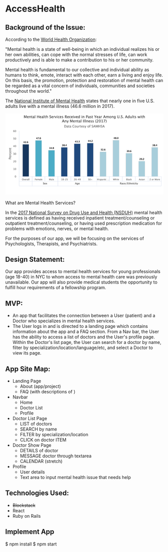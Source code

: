 # AccessHealth

## Background of the Issue:
According to the [World Health Organization](https://www.who.int/en/news-room/fact-sheets/detail/mental-health-strengthening-our-response
):

"Mental health is a state of well-being in which an individual realizes his or her own abilities, can cope with the normal stresses of life, can work productively and is able to make a contribution to his or her community.

Mental health is fundamental to our collective and individual ability as humans to think, emote, interact with each other, earn a living and enjoy life. On this basis, the promotion, protection and restoration of mental health can be regarded as a vital concern of individuals, communities and societies throughout the world."

The [National Institute of Mental Health](https://www.nimh.nih.gov/health/statistics/mental-illness.shtml#part_154787) states that nearly one in five U.S. adults live with a mental illness (46.6 million in 2017).

![Graph](src/images/mental-health-svcs-adults.png)

What are Mental Health Services?

In the [2017 National Survey on Drug Use and Health (NSDUH)](https://www.samhsa.gov/data/sites/default/files/cbhsq-reports/NSDUHDetailedTabs2017/NSDUHDetailedTabs2017.htm#tab8-33A) mental health services is defined as having received inpatient treatment/counseling or outpatient treatment/counseling, or having used prescription medication for problems with emotions, nerves, or mental health.

For the purposes of our app, we will be focusing on the services of Psychologists, Therapists, and Psychiatrists. 

## Design Statement:
Our app provides access to mental health services for young professionals (age 18-40) in NYC to whom access to mental health care was previously unavailable.
Our app will also provide medical students the opportunity to fulfill hour requirements of a fellowship program.

## MVP:
- An app that facilitates the connection between a User (patient) and a Doctor who specializes in mental health services.
- The User logs in and is directed to a landing page which contains information about the app and a FAQ section. From a Nav bar, the User has the ability to access a list of doctors and the User's profile page. Within the Doctor's list page, the User can search for a doctor by name, filter by specialization/location/language/etc, and select a Doctor to view its page.

## App Site Map:
- Landing Page
	- About (app/project)
	- FAQ (with descriptions of )
- Navbar
	- Home
	- Doctor List
	- Profile
- Doctor List Page
	- LIST of doctors
	- SEARCH by name
	- FILTER by specialization/location
	- CLICK on doctor ITEM
- Doctor Show Page
	- DETAILS of doctor
	- MESSAGE doctor through textarea
	- CALENDAR (stretch)
- Profile
	- User details
	- Text area to input mental health issue that needs help

## Technologies Used:
- ~~Blockstack~~
- React
- Ruby on Rails

## Implement App
$ npm install
$ npm start
